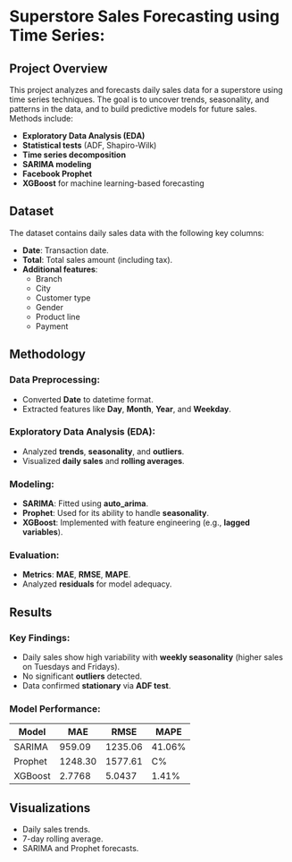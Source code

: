 # Superstore Sales Forecasting using Time Series:

## **Project Overview**

This project analyzes and forecasts daily sales data for a superstore using time series techniques. The goal is to uncover trends, seasonality, and patterns in the data, and to build predictive models for future sales. Methods include:

- **Exploratory Data Analysis (EDA)**
- **Statistical tests** (ADF, Shapiro-Wilk)
- **Time series decomposition**
- **SARIMA modeling**
- **Facebook Prophet**
- **XGBoost** for machine learning-based forecasting

## **Dataset**

The dataset contains daily sales data with the following key columns:

- **Date**: Transaction date.
- **Total**: Total sales amount (including tax).
- **Additional features**:
  - Branch
  - City
  - Customer type
  - Gender
  - Product line
  - Payment

## **Methodology**

### **Data Preprocessing**:
- Converted **Date** to datetime format.
- Extracted features like **Day**, **Month**, **Year**, and **Weekday**.

### **Exploratory Data Analysis (EDA)**:
- Analyzed **trends**, **seasonality**, and **outliers**.
- Visualized **daily sales** and **rolling averages**.

### **Modeling**:
- **SARIMA**: Fitted using **auto_arima**.
- **Prophet**: Used for its ability to handle **seasonality**.
- **XGBoost**: Implemented with feature engineering (e.g., **lagged variables**).

### **Evaluation**:
- **Metrics**: **MAE**, **RMSE**, **MAPE**.
- Analyzed **residuals** for model adequacy.

## **Results**

### **Key Findings**:
- Daily sales show high variability with **weekly seasonality** (higher sales on Tuesdays and Fridays).
- No significant **outliers** detected.
- Data confirmed **stationary** via **ADF test**.

### **Model Performance**:

| Model   | MAE | RMSE | MAPE |
|---------|-----|------|------|
| SARIMA  | 959.09  | 1235.06    |  41.06%   |
| Prophet | 1248.30   | 1577.61    | C%   | 43.31%
| XGBoost | 2.7768   | 5.0437    | 1.41%   |

## **Visualizations**
- Daily sales trends.
- 7-day rolling average.
- SARIMA and Prophet forecasts.
